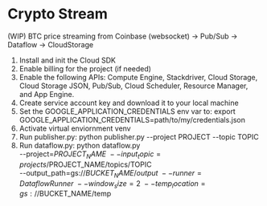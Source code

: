 # Crypto Stream

(WIP)
BTC price streaming from Coinbase (websocket) -> Pub/Sub -> Dataflow -> CloudStorage

1. Install and init the Cloud SDK
2. Enable billing for the project (if needed)
3. Enable the following APIs: Compute Engine, Stackdriver, Cloud Storage, Cloud Storage JSON, Pub/Sub, Cloud Scheduler, Resource Manager, and App Engine.
4. Create service account key and download it to your local machine
5. Set the GOOGLE_APPLICATION_CREDENTIALS env var to: export GOOGLE_APPLICATION_CREDENTIALS=path/to/my/credentials.json
6. Activate virtual enviornment venv
7. Run publisher.py: python publisher.py --project PROJECT --topic TOPIC
8. Run dataflow.py: 
  python dataflow.py \
  --project=$PROJECT_NAME \
  --input_topic=projects/$PROJECT_NAME/topics/TOPIC \
  --output_path=gs://$BUCKET_NAME/output \
  --runner=DataflowRunner \
  --window_size=2 \
  --temp_location=gs://$BUCKET_NAME/temp
